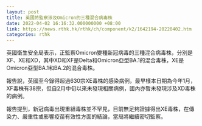 ```yaml
---
layout: post
title: 英國將監察涉及Omicron的三種混合病毒株
date: 2022-04-02 16:16:32.000000000 +08:00
link: https://news.rthk.hk/rthk/ch/component/k2/1642194-20220402.htm
categories: rthk
---
```


英國衛生安全局表示，正監察Omicron變種新冠病毒的三種混合病毒株，分別是XF、XE和XD，其中XD和XF是Delta和Omicron亞型BA.1的混合毒株，XE是Omicron亞型BA.1和BA.2的混合毒株。

報告說，英國至今錄得超過630宗XE毒株的感染病例，最早樣本日期為今年1月，XF毒株有38宗，但自2月中旬以來未發現相關病例，國內亦暫未發現涉及XD毒株的病例。

報告提到，新冠病毒出現重組毒株並不罕見，目前無足夠證據得出XE毒株，在傳染力、嚴重性或影響疫苗有效性方面的結論，當局將繼續密切監察。
